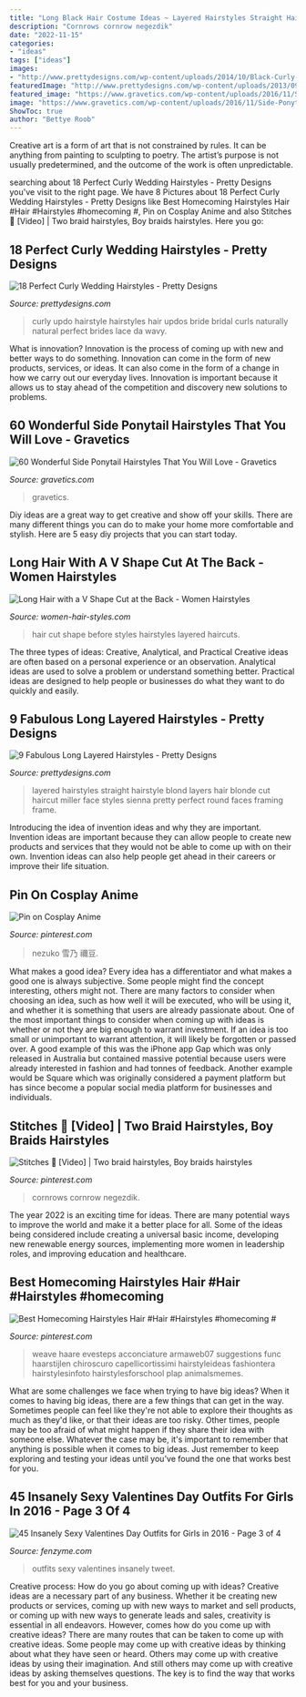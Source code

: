 ```yaml
---
title: "Long Black Hair Costume Ideas ~ Layered Hairstyles Straight Hairstyle Blond Layers Hair Blonde Cut Haircut Miller Face Styles Sienna Pretty Perfect Round Faces Framing Frame"
description: "Cornrows cornrow negezdik"
date: "2022-11-15"
categories:
- "ideas"
tags: ["ideas"]
images:
- "http://www.prettydesigns.com/wp-content/uploads/2014/10/Black-Curly-Updo-Wedding-Hairstyle.jpg"
featuredImage: "http://www.prettydesigns.com/wp-content/uploads/2013/09/Long-Layered-Blond-Straight-Hairstyle.jpg"
featured_image: "https://www.gravetics.com/wp-content/uploads/2016/11/Side-Ponytails-Hairstyles46.jpg"
image: "https://www.gravetics.com/wp-content/uploads/2016/11/Side-Ponytails-Hairstyles46.jpg"
ShowToc: true
author: "Bettye Roob"
---
```



Creative art is a form of art that is not constrained by rules. It can be anything from painting to sculpting to poetry. The artist’s purpose is not usually predetermined, and the outcome of the work is often unpredictable.

	

		
searching about 18 Perfect Curly Wedding Hairstyles - Pretty Designs you've visit to the right page. We have 8 Pictures about 18 Perfect Curly Wedding Hairstyles - Pretty Designs like Best Homecoming Hairstyles Hair #Hair #Hairstyles #homecoming #, Pin on Cosplay Anime and also Stitches 🤪 [Video] | Two braid hairstyles, Boy braids hairstyles. Here you go:
		
    
## 18 Perfect Curly Wedding Hairstyles - Pretty Designs

<img loading=lazy src="http://www.prettydesigns.com/wp-content/uploads/2014/10/Black-Curly-Updo-Wedding-Hairstyle.jpg" onerror="this.onerror=null;this.src='https://tse2.mm.bing.net/th?id=OIP.rXL2P5quHUp_x_aJ0KoxHQHaLH&amp;pid=15.1';" alt="18 Perfect Curly Wedding Hairstyles - Pretty Designs">

_Source: prettydesigns.com_

>curly updo hairstyle hairstyles hair updos bride bridal curls naturally natural perfect brides lace da wavy. 

	

What is innovation?
Innovation is the process of coming up with new and better ways to do something. Innovation can come in the form of new products, services, or ideas. It can also come in the form of a change in how we carry out our everyday lives. Innovation is important because it allows us to stay ahead of the competition and discovery new solutions to problems.

    
## 60 Wonderful Side Ponytail Hairstyles That You Will Love - Gravetics

<img loading=lazy src="https://www.gravetics.com/wp-content/uploads/2016/11/Side-Ponytails-Hairstyles46.jpg" onerror="this.onerror=null;this.src='https://tse1.mm.bing.net/th?id=OIP.OU507Z2NrpH1MetARVCz6wHaKM&amp;pid=15.1';" alt="60 Wonderful Side Ponytail Hairstyles That You Will Love - Gravetics">

_Source: gravetics.com_

>gravetics. 

	

Diy ideas are a great way to get creative and show off your skills. There are many different things you can do to make your home more comfortable and stylish. Here are 5 easy diy projects that you can start today.

    
## Long Hair With A V Shape Cut At The Back - Women Hairstyles

<img loading=lazy src="https://women-hair-styles.com/wp-content/uploads/2014/02/Long-Hair-v-shape-hair-cut-before-and-after.jpg" onerror="this.onerror=null;this.src='https://tse4.mm.bing.net/th?id=OIP.1XuT6YC_nJ5eL5gmrbLN1QHaJ4&amp;pid=15.1';" alt="Long Hair with a V Shape Cut at the Back - Women Hairstyles">

_Source: women-hair-styles.com_

>hair cut shape before styles hairstyles layered haircuts. 

	

The three types of ideas: Creative, Analytical, and Practical
Creative ideas are often based on a personal experience or an observation. Analytical ideas are used to solve a problem or understand something better. Practical ideas are designed to help people or businesses do what they want to do quickly and easily.

    
## 9 Fabulous Long Layered Hairstyles - Pretty Designs

<img loading=lazy src="http://www.prettydesigns.com/wp-content/uploads/2013/09/Long-Layered-Blond-Straight-Hairstyle.jpg" onerror="this.onerror=null;this.src='https://tse4.mm.bing.net/th?id=OIP.t2YJS2H8mBl8JlE104mdYgAAAA&amp;pid=15.1';" alt="9 Fabulous Long Layered Hairstyles - Pretty Designs">

_Source: prettydesigns.com_

>layered hairstyles straight hairstyle blond layers hair blonde cut haircut miller face styles sienna pretty perfect round faces framing frame. 

	

Introducing the idea of invention ideas and why they are important.
Invention ideas are important because they can allow people to create new products and services that they would not be able to come up with on their own. Invention ideas can also help people get ahead in their careers or improve their life situation.

    
## Pin On Cosplay Anime

<img loading=lazy src="https://i.pinimg.com/736x/1c/f0/f9/1cf0f9aa80ac7c810a118933ca657593.jpg" onerror="this.onerror=null;this.src='https://tse1.mm.bing.net/th?id=OIP.5gIs-AZ7PocdmKxT_JmUrwHaLG&amp;pid=15.1';" alt="Pin on Cosplay Anime">

_Source: pinterest.com_

>nezuko 雪乃 禰豆. 

	

What makes a good idea?
Every idea has a differentiator and what makes a good one is always subjective. Some people might find the concept interesting, others might not. There are many factors to consider when choosing an idea, such as how well it will be executed, who will be using it, and whether it is something that users are already passionate about. 
One of the most important things to consider when coming up with ideas is whether or not they are big enough to warrant investment. If an idea is too small or unimportant to warrant attention, it will likely be forgotten or passed over. A good example of this was the iPhone app Gap which was only released in Australia but contained massive potential because users were already interested in fashion and had tonnes of feedback. Another example would be Square which was originally considered a payment platform but has since become a popular social media platform for businesses and individuals.

    
## Stitches 🤪 [Video] | Two Braid Hairstyles, Boy Braids Hairstyles

<img loading=lazy src="https://i.pinimg.com/736x/d5/86/c1/d586c14134348685bc2923cdc85f41fb.jpg" onerror="this.onerror=null;this.src='https://tse1.mm.bing.net/th?id=OIP.QrOM0F_vKzd_kf8LiEdeSgHaNK&amp;pid=15.1';" alt="Stitches 🤪 [Video] | Two braid hairstyles, Boy braids hairstyles">

_Source: pinterest.com_

>cornrows cornrow negezdik. 

	

The year 2022 is an exciting time for ideas. There are many potential ways to improve the world and make it a better place for all. Some of the ideas being considered include creating a universal basic income, developing new renewable energy sources, implementing more women in leadership roles, and improving education and healthcare.

    
## Best Homecoming Hairstyles Hair #Hair #Hairstyles #homecoming #

<img loading=lazy src="https://i.pinimg.com/736x/06/21/07/0621078a527f6a5847cad024f9dc79bb.jpg" onerror="this.onerror=null;this.src='https://tse4.mm.bing.net/th?id=OIP.qLupbfWhWzp-v5FdTCN2ywHaMs&amp;pid=15.1';" alt="Best Homecoming Hairstyles Hair #Hair #Hairstyles #homecoming #">

_Source: pinterest.com_

>weave haare evesteps acconciature armaweb07 suggestions func haarstijlen chiroscuro capellicortissimi hairstyleideas fashiontera hairstylesinfoto hairstylesforschool plap animalsmemes. 

	

What are some challenges we face when trying to have big ideas?
When it comes to having big ideas, there are a few things that can get in the way. Sometimes people can feel like they're not able to explore their thoughts as much as they'd like, or that their ideas are too risky. Other times, people may be too afraid of what might happen if they share their idea with someone else. Whatever the case may be, it's important to remember that anything is possible when it comes to big ideas. Just remember to keep exploring and testing your ideas until you've found the one that works best for you.

    
## 45 Insanely Sexy Valentines Day Outfits For Girls In 2016 - Page 3 Of 4

<img loading=lazy src="http://fenzyme.com/wp-content/uploads/2015/01/Sexy-Valentines-Day-Outfits-for-Girls58.jpg" onerror="this.onerror=null;this.src='https://tse3.mm.bing.net/th?id=OIP.pKUcoUXmqgQjeoyQEQZtjQHaLd&amp;pid=15.1';" alt="45 Insanely Sexy Valentines Day Outfits for Girls in 2016 - Page 3 of 4">

_Source: fenzyme.com_

>outfits sexy valentines insanely tweet. 

	

Creative process: How do you go about coming up with ideas?
Creative ideas are a necessary part of any business. Whether it be creating new products or services, coming up with new ways to market and sell products, or coming up with new ways to generate leads and sales, creativity is essential in all endeavors. However, comes how do you come up with creative ideas? There are many routes that can be taken to come up with creative ideas. Some people may come up with creative ideas by thinking about what they have seen or heard. Others may come up with creative ideas by using their imagination. And still others may come up with creative ideas by asking themselves questions. The key is to find the way that works best for you and your business.

